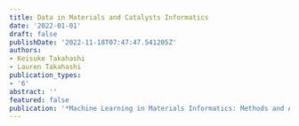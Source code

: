 ```yaml
---
title: Data in Materials and Catalysts Informatics
date: '2022-01-01'
draft: false
publishDate: '2022-11-18T07:47:47.541205Z'
authors:
- Keisuke Takahashi
- Lauren Takahashi
publication_types:
- '6'
abstract: ''
featured: false
publication: '*Machine Learning in Materials Informatics: Methods and Applications*'
---
```


